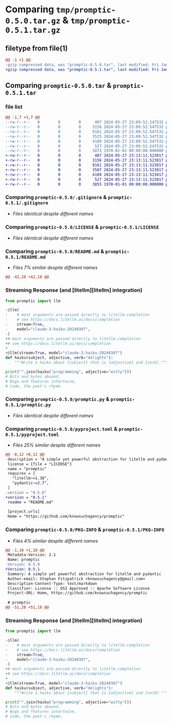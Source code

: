 # Comparing `tmp/promptic-0.5.0.tar.gz` & `tmp/promptic-0.5.1.tar.gz`

## filetype from file(1)

```diff
@@ -1 +1 @@
-gzip compressed data, was "promptic-0.5.0.tar", last modified: Fri Jan  1 00:00:00 2016, max compression
+gzip compressed data, was "promptic-0.5.1.tar", last modified: Fri Jan  1 00:00:00 2016, max compression
```

## Comparing `promptic-0.5.0.tar` & `promptic-0.5.1.tar`

### file list

```diff
@@ -1,7 +1,7 @@
--rw-r--r--   0        0        0      487 2024-05-27 23:09:52.547532 promptic-0.5.0/.github/workflows/publish-to-pypi.yml
--rw-r--r--   0        0        0     3156 2024-05-27 23:09:52.547532 promptic-0.5.0/.gitignore
--rw-r--r--   0        0        0     9161 2024-05-27 23:09:52.547532 promptic-0.5.0/LICENSE
--rw-r--r--   0        0        0     3525 2024-05-27 23:09:52.547532 promptic-0.5.0/README.md
--rw-r--r--   0        0        0     4109 2024-05-27 23:09:52.547532 promptic-0.5.0/promptic.py
--rw-r--r--   0        0        0      527 2024-05-27 23:09:52.547532 promptic-0.5.0/pyproject.toml
--rw-r--r--   0        0        0     3873 1970-01-01 00:00:00.000000 promptic-0.5.0/PKG-INFO
+-rw-r--r--   0        0        0      487 2024-05-27 23:13:11.523017 promptic-0.5.1/.github/workflows/publish-to-pypi.yml
+-rw-r--r--   0        0        0     3156 2024-05-27 23:13:11.523017 promptic-0.5.1/.gitignore
+-rw-r--r--   0        0        0     9161 2024-05-27 23:13:11.523017 promptic-0.5.1/LICENSE
+-rw-r--r--   0        0        0     3507 2024-05-27 23:13:11.523017 promptic-0.5.1/README.md
+-rw-r--r--   0        0        0     4109 2024-05-27 23:13:11.523017 promptic-0.5.1/promptic.py
+-rw-r--r--   0        0        0      527 2024-05-27 23:13:11.523017 promptic-0.5.1/pyproject.toml
+-rw-r--r--   0        0        0     3855 1970-01-01 00:00:00.000000 promptic-0.5.1/PKG-INFO
```

### Comparing `promptic-0.5.0/.gitignore` & `promptic-0.5.1/.gitignore`

 * *Files identical despite different names*

### Comparing `promptic-0.5.0/LICENSE` & `promptic-0.5.1/LICENSE`

 * *Files identical despite different names*

### Comparing `promptic-0.5.0/README.md` & `promptic-0.5.1/README.md`

 * *Files 7% similar despite different names*

```diff
@@ -42,20 +42,18 @@
 ```
 
 ### Streaming Response (and [litellm][litellm] integration)
 
 ```python
 from promptic import llm
 
-@llm(
-    # most arguments are passed directly to litellm.completion
-    # see https://docs.litellm.ai/docs/completion
-    stream=True,
-    model="claude-3-haiku-20240307",
-)
+# most arguments are passed directly to litellm.completion
+# see https://docs.litellm.ai/docs/completion
+
+@llm(stream=True, model="claude-3-haiku-20240307")
 def haiku(subject, adjective, verb="delights"):
     """Write a haiku about {subject} that is {adjective} and {verb}."""
 
 print("".join(haiku("programming", adjective="witty")))
 # Bits and bytes abound,
 # Bugs and features intertwine,
 # Code, the poet's rhyme.
```

### Comparing `promptic-0.5.0/promptic.py` & `promptic-0.5.1/promptic.py`

 * *Files identical despite different names*

### Comparing `promptic-0.5.0/pyproject.toml` & `promptic-0.5.1/pyproject.toml`

 * *Files 25% similar despite different names*

```diff
@@ -8,12 +8,12 @@
 description = "A simple yet powerful abstraction for litellm and pydantic"
 license = {file = "LICENSE"}
 name = "promptic"
 requires = [
   "litellm~=1.38",
   "pydantic~=2.7",
 ]
-version = "0.5.0"
+version = "0.5.1"
 readme = "README.md"
 
 [project.urls]
 Home = "https://github.com/knowsuchagency/promptic"
```

### Comparing `promptic-0.5.0/PKG-INFO` & `promptic-0.5.1/PKG-INFO`

 * *Files 4% similar despite different names*

```diff
@@ -1,10 +1,10 @@
 Metadata-Version: 2.1
 Name: promptic
-Version: 0.5.0
+Version: 0.5.1
 Summary: A simple yet powerful abstraction for litellm and pydantic
 Author-email: Stephan Fitzpatrick <knowsuchagency@gmail.com>
 Description-Content-Type: text/markdown
 Classifier: License :: OSI Approved :: Apache Software License
 Project-URL: Home, https://github.com/knowsuchagency/promptic
 
 # promptic
@@ -51,20 +51,18 @@
 ```
 
 ### Streaming Response (and [litellm][litellm] integration)
 
 ```python
 from promptic import llm
 
-@llm(
-    # most arguments are passed directly to litellm.completion
-    # see https://docs.litellm.ai/docs/completion
-    stream=True,
-    model="claude-3-haiku-20240307",
-)
+# most arguments are passed directly to litellm.completion
+# see https://docs.litellm.ai/docs/completion
+
+@llm(stream=True, model="claude-3-haiku-20240307")
 def haiku(subject, adjective, verb="delights"):
     """Write a haiku about {subject} that is {adjective} and {verb}."""
 
 print("".join(haiku("programming", adjective="witty")))
 # Bits and bytes abound,
 # Bugs and features intertwine,
 # Code, the poet's rhyme.
```

